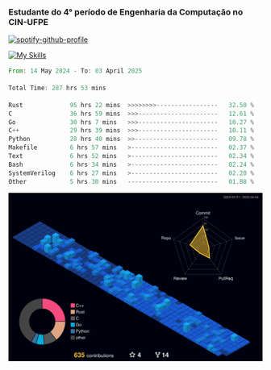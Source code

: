 
### Estudante do 4° período de Engenharia da Computação no CIN-UFPE

[![spotify-github-profile](https://spotify-github-profile.kittinanx.com/api/view?uid=21nggge2ld354asa4l3xoze2q&cover_image=true&theme=novatorem&show_offline=false&background_color=000000&interchange=true&bar_color=53b14f&bar_color_cover=true)](https://github.com/kittinan/spotify-github-profile)


[![My Skills](https://skillicons.dev/icons?i=c,cpp,rust,py,java,neovim&theme=dark)](https://skillicons.dev)

<!--START_SECTION:waka-->

```rust
From: 14 May 2024 - To: 03 April 2025

Total Time: 287 hrs 53 mins

Rust             95 hrs 22 mins  >>>>>>>>-----------------   32.50 %
C                36 hrs 59 mins  >>>----------------------   12.61 %
Go               30 hrs 7 mins   >>>----------------------   10.27 %
C++              29 hrs 39 mins  >>>----------------------   10.11 %
Python           28 hrs 40 mins  >>-----------------------   09.78 %
Makefile         6 hrs 57 mins   >------------------------   02.37 %
Text             6 hrs 52 mins   >------------------------   02.34 %
Bash             6 hrs 34 mins   >------------------------   02.24 %
SystemVerilog    6 hrs 27 mins   >------------------------   02.20 %
Other            5 hrs 30 mins   -------------------------   01.88 %
```

<!--END_SECTION:waka-->

![](./profile-3d-contrib/profile-night-view.svg)
